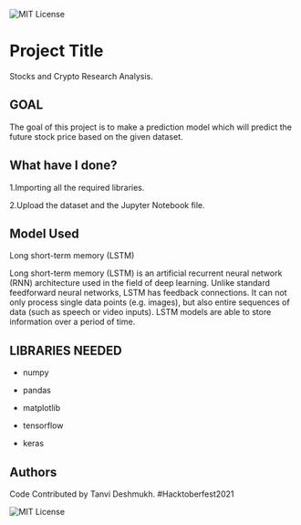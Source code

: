 





![MIT License](https://miro.medium.com/max/1200/1*e8UBEaMt7Pw5d9gP0tLHjA.png)

  
# Project Title


Stocks and Crypto Research Analysis.




## GOAL
The goal of this project is to make a prediction model which will predict the future stock price based on the given dataset.

  
## What have I done?

1.Importing all the required libraries.

2.Upload the dataset and the Jupyter Notebook file.

  
## Model  Used
Long short-term memory (LSTM) 



Long short-term memory (LSTM) is an artificial recurrent neural network (RNN) architecture used in the field of deep learning. Unlike standard feedforward neural networks, LSTM has feedback connections. It can not only process single data points (e.g. images), but also entire sequences of data (such as speech or video inputs).
LSTM models are able to store information over a period of time.

## LIBRARIES NEEDED

* numpy

* pandas

* matplotlib

* tensorflow

* keras


## Authors
Code Contributed by Tanvi Deshmukh.
#Hacktoberfest2021
  





![MIT License](https://img.shields.io/badge/Made_With_Jupyter-2CA5E0?style=for-the-badge_Color=whit)

  




